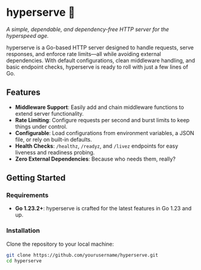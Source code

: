 # hyperserve 🚀

_A simple, dependable, and dependency-free HTTP server for the hyperspeed age._

hyperserve is a Go-based HTTP server designed to handle requests, serve responses, and enforce rate limits—all while avoiding external dependencies. With default configurations, clean middleware handling, and basic endpoint checks, hyperserve is ready to roll with just a few lines of Go.

## Features

- **Middleware Support**: Easily add and chain middleware functions to extend server functionality.
- **Rate Limiting**: Configure requests per second and burst limits to keep things under control.
- **Configurable**: Load configurations from environment variables, a JSON file, or rely on built-in defaults.
- **Health Checks**: `/healthz`, `/readyz`, and `/livez` endpoints for easy liveness and readiness probing.
- **Zero External Dependencies**: Because who needs them, really?

## Getting Started

### Requirements

- **Go 1.23.2+**: hyperserve is crafted for the latest features in Go 1.23 and up.

### Installation

Clone the repository to your local machine:

```sh
git clone https://github.com/yourusername/hyperserve.git
cd hyperserve

